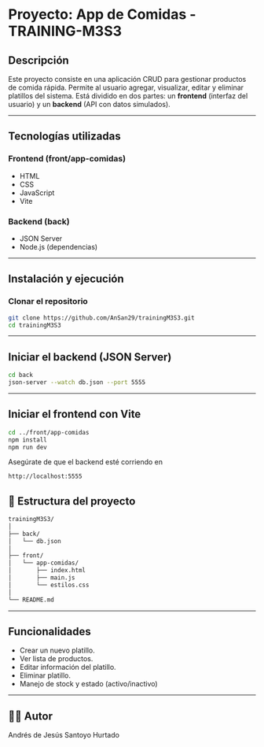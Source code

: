 # Proyecto:  App de Comidas - TRAINING-M3S3

##  Descripción
Este proyecto consiste en una aplicación CRUD para gestionar productos de comida rápida. Permite al usuario agregar, visualizar, editar y eliminar platillos del sistema. Está dividido en dos partes: un **frontend** (interfaz del usuario) y un **backend** (API con datos simulados).

---

##  Tecnologías utilizadas

### Frontend (front/app-comidas)
- HTML
- CSS
- JavaScript
- Vite

### Backend (back)
- JSON Server
- Node.js (dependencias)

---

## Instalación y ejecución

### Clonar el repositorio
```bash
git clone https://github.com/AnSan29/trainingM3S3.git
cd trainingM3S3
```
---
## Iniciar el backend (JSON Server)
```bash
cd back
json-server --watch db.json --port 5555
```
---

## Iniciar el frontend con Vite
```bash
cd ../front/app-comidas
npm install
npm run dev
```
Asegúrate de que el backend esté corriendo en 
```bash
http://localhost:5555
```

## 📁 Estructura del proyecto
```bash
trainingM3S3/
│
├── back/               
│   └── db.json
│
├── front/
│   └── app-comidas/      
│       ├── index.html
│       ├── main.js
│       └── estilos.css
│
└── README.md 
```           
---

## Funcionalidades

- Crear un nuevo platillo.
- Ver lista de productos.
- Editar información del platillo.
- Eliminar platillo.
- Manejo de stock y estado (activo/inactivo)

---

## 👨‍💻 Autor
Andrés de Jesús Santoyo Hurtado
